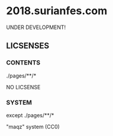 # 2018.surianfes.com

UNDER DEVELOPMENT!

## LICSENSES

### CONTENTS

./pages/**/*

NO LICSENSE

### SYSTEM

except ./pages/**/*

"maqz" system (CC0)